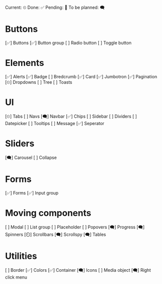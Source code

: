 Current: ⏲
Done: ✅
Pending: 🤜
To be planned: 🗨

# Buttons
[✅] Buttons
[✅] Button group
[  ] Radio button
[  ] Toggle button

# Elements
[✅] Alerts
[✅] Badge
[  ] Bredcrumb
[✅] Card
[✅] Jumbotron
[✅] Pagination
[⏲] Dropdowns
[  ] Tree
[  ] Toasts

# UI
[⏲] Tabs
[  ] Navs
[🗨] Navbar
[✅] Chips
[  ] Sidebar
[  ] Dividers
[  ] Datepicker
[  ] Tooltips
[  ] Message
[✅] Seperator


# Sliders
[🗨] Carousel
[  ] Collapse

# Forms
[✅] Forms
[✅] Input group

# Moving components
[  ] Modal
[  ] List group
[  ] Placeholder
[  ] Popovers
[🗨] Progress
[🗨] Spinners
[⏲] Scrollbars
[🗨] Scrollspy
[🗨] Tables

# Utilities
[  ] Border
[✅] Colors
[✅] Container
[🗨] Icons
[  ] Media object
[🗨] Right click menu

